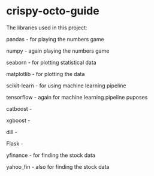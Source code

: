 # crispy-octo-guide
The libraries used in this project:


pandas - for playing the numbers game

numpy -  again playing the numbers game

seaborn - for plotting statistical data

matplotlib - for plotting the data

scikit-learn - for using machine learning pipeline

tensorflow - again for machine learning pipeline puposes

catboost - 

xgboost - 

dill -

Flask - 

yfinance - for finding the stock data

yahoo_fin - also for finding the stock data
